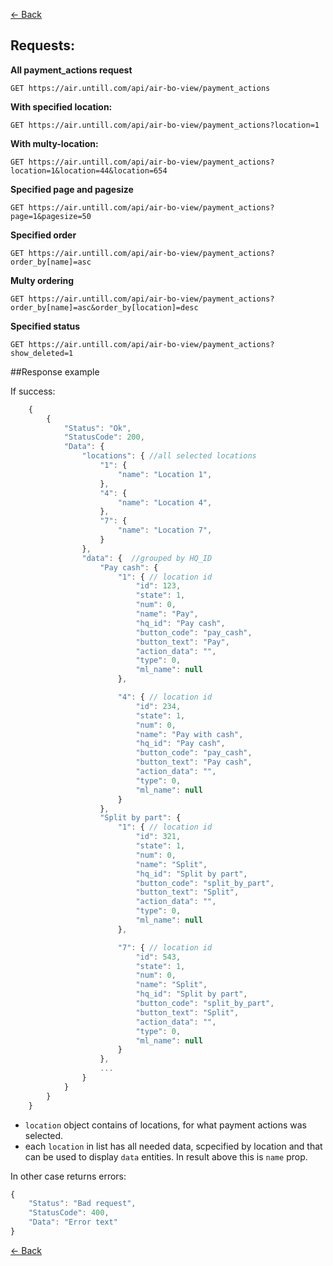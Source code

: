 [← Back](README.md)

## Requests:

**All payment_actions request**
```http
GET https://air.untill.com/api/air-bo-view/payment_actions
```

**With specified location:**

```http
GET https://air.untill.com/api/air-bo-view/payment_actions?location=1
```

**With multy-location:**

```http
GET https://air.untill.com/api/air-bo-view/payment_actions?location=1&location=44&location=654
```

**Specified page and pagesize**
```http
GET https://air.untill.com/api/air-bo-view/payment_actions?page=1&pagesize=50
```

**Specified order**
```http
GET https://air.untill.com/api/air-bo-view/payment_actions?order_by[name]=asc
```

**Multy ordering**
```http
GET https://air.untill.com/api/air-bo-view/payment_actions?order_by[name]=asc&order_by[location]=desc
```

**Specified status**
```http
GET https://air.untill.com/api/air-bo-view/payment_actions?show_deleted=1
```

##Response example

If success:

```javascript
    {
        {
            "Status": "Ok",
            "StatusCode": 200,
            "Data": {
                "locations": { //all selected locations
                    "1": {
                        "name": "Location 1",
                    },
                    "4": {
                        "name": "Location 4",
                    },
                    "7": {
                        "name": "Location 7",
                    }
                },
                "data": {  //grouped by HQ_ID
                    "Pay cash": { 
                        "1": { // location id
                            "id": 123,
                            "state": 1,
                            "num": 0,
                            "name": "Pay",
                            "hq_id": "Pay cash",
                            "button_code": "pay_cash",
                            "button_text": "Pay",
                            "action_data": "",
                            "type": 0,
                            "ml_name": null
                        },

                        "4": { // location id
                            "id": 234,
                            "state": 1,
                            "num": 0,
                            "name": "Pay with cash",
                            "hq_id": "Pay cash",
                            "button_code": "pay_cash",
                            "button_text": "Pay cash",
                            "action_data": "",
                            "type": 0,
                            "ml_name": null
                        }
                    },
                    "Split by part": { 
                        "1": { // location id
                            "id": 321,
                            "state": 1,
                            "num": 0,
                            "name": "Split",
                            "hq_id": "Split by part",
                            "button_code": "split_by_part",
                            "button_text": "Split",
                            "action_data": "",
                            "type": 0,
                            "ml_name": null
                        },

                        "7": { // location id
                            "id": 543,
                            "state": 1,
                            "num": 0,
                            "name": "Split",
                            "hq_id": "Split by part",
                            "button_code": "split_by_part",
                            "button_text": "Split",
                            "action_data": "",
                            "type": 0,
                            "ml_name": null
                        }
                    },
                    ...
                }
            }
        }
    }
```

- `location` object contains of locations, for what payment actions was selected.
- each `location` in list has all needed data, scpecified by location and that can be used to display `data` entities. In result above this is `name` prop.

In other case returns errors:

```javascript
{
    "Status": "Bad request",
    "StatusCode": 400,
    "Data": "Error text"
}
```

[← Back](README.md)